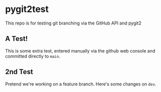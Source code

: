 # pygit2test
This repo is for testing git branching via the GitHub API and pygit2

## A Test!
This is some extra test, entered manually via the github web console and committed directly to `main`.

## 2nd Test
Pretend we're working on a feature branch. Here's some changes on `dev`.
